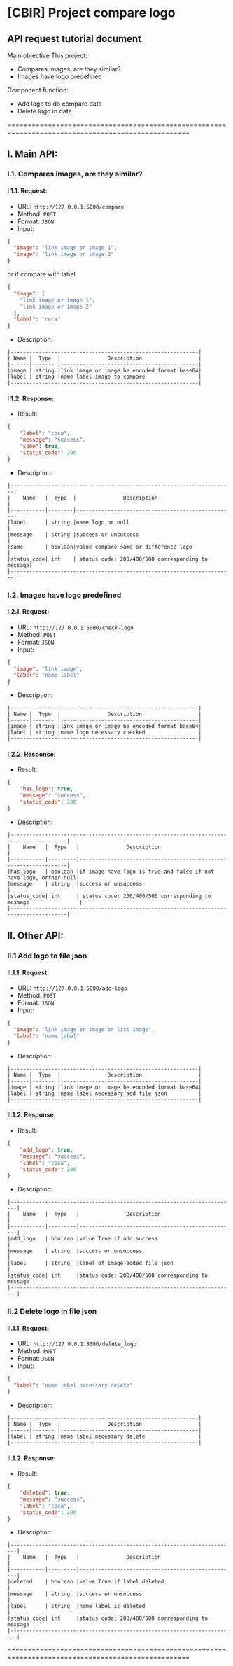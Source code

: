 # [CBIR] Project compare logo

## API request tutorial document

Main objective This project:

- Compares images, are they similar?
- Images have logo predefined

Component function:
- Add logo to do compare data 
- Delete logo in data

===================================================================================================
## I. Main API:

### I.1. Compares images, are they similar?

#### I.1.1. Request:

- URL: ``http://127.0.0.1:5000/compare``<br>
- Method: ``POST``
- Format: ``JSON``
- Input:

```json
{
  "image": "link image or image 1",
  "image": "link image or image 2"
}
```

or if compare with label

```json
{
  "image": [
    "link image or image 1",
    "link image or image 2"
  ],
  "label": "coca"
}
```

- Description:

```table
|------------------------------------------------------------|
| Name |  Type  |               Description                  |
|------|------- |--------------------------------------------|
|image | string |link image or image be encoded format base64|
|label | string |name label image to compare                 |    
|------------------------------------------------------------|
```

#### I.1.2. Response:

- Result:
```json
{
    "label": "coca",
    "message": "success",
    "same": true,
    "status_code": 200
}
```
- Description:
```table
|-----------------------------------------------------------------------|
|    Name   |  Type  |               Description                        |
|-----------|--------|--------------------------------------------------|
|label      | string |name logo or null                                 |
|message    | string |success or unsuccess                              |
|same       | boolean|value compare same or difference logo             |
|status_code| int    | status code: 200/400/500 corresponding to message|
|-----------------------------------------------------------------------|
```

### I.2. Images have logo predefined

#### I.2.1. Request:

- URL: ``http://127.0.0.1:5000/check-logo``<br>
- Method: ``POST``
- Format: ``JSON``
- Input:

```json
{
  "image": "link image",
  "label": "name label"
}
```

- Description:

```table
|------------------------------------------------------------|
| Name |  Type  |               Description                  |
|------|------- |--------------------------------------------|
|image | string |link image or image be encoded format base64|
|label | string |name logo necessary checked                 |
|------------------------------------------------------------|
```


#### I.2.2. Response:


- Result:
```json
{
    "has_logo": true,
    "message": "success",
    "status_code": 200
}
```
- Description:
```table
|----------------------------------------------------------------------------------------|
|    Name   |  Type   |               Description                                        |
|-----------|---------|------------------------------------------------------------------|
|has_logo   | boolean |if image have logo is true and false if not have logo, orther null|
|message    | string  |success or unsuccess                                              |
|status_code| int     | status code: 200/400/500 corresponding to message                |
|----------------------------------------------------------------------------------------|
```
## II. Other API:
### II.1 Add logo to file json

#### II.1.1. Request:

- URL: ``http://127.0.0.1:5000/add-logo``<br>
- Method: ``POST``
- Format: ``JSON``
- Input:

```json
{
  "image": "link image or image or list image",
  "label": "name label"
}
```



- Description:

```table
|------------------------------------------------------------|
| Name |  Type  |               Description                  |
|------|------- |--------------------------------------------|
|image | string |link image or image be encoded format base64|
|label | string |name label necessary add file json          |
|------------------------------------------------------------|
```

#### II.1.2. Response:

- Result:
```json
{
    "add_logo": true,
    "message": "success",
    "label": "coca",
    "status_code": 200
}
```
- Description:
```table
|------------------------------------------------------------------------|
|    Name   |  Type   |               Description                        |
|-----------|---------|--------------------------------------------------|
|add_logo   | boolean |value True if add success                         |
|message    | string  |success or unsuccess                              |
|label      | string  |label of image added file json                    |
|status_code| int     |status code: 200/400/500 corresponding to message |
|------------------------------------------------------------------------|
```

### II.2 Delete logo in file json

#### II.1.1. Request:

- URL: ``http://127.0.0.1:5000/delete_logo``<br>
- Method: ``POST``
- Format: ``JSON``
- Input:

```json
{
  "label": "name label necessary delete"
}
```


- Description:

```table
|------------------------------------------------------------|
| Name |  Type  |               Description                  |
|------|------- |--------------------------------------------|
|label | string |name label necessary delete                 |
|------------------------------------------------------------|
```

#### II.1.2. Response:

- Result:
```json
{
    "deleted": true,
    "message": "success",
    "label": "coca",
    "status_code": 200
}
```
- Description:
```table
|------------------------------------------------------------------------|
|    Name   |  Type   |               Description                        |
|-----------|---------|--------------------------------------------------|
|deleted    | boolean |value True if label deleted                       |
|message    | string  |success or unsuccess                              |
|label      | string  |name label is deleted                             |
|status_code| int     |status code: 200/400/500 corresponding to message |
|------------------------------------------------------------------------|
```
===================================================================================================